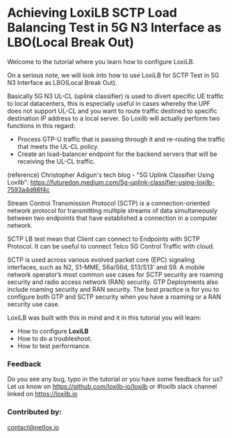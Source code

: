 #  Achieving LoxiLB SCTP Load Balancing Test in 5G N3 Interface as LBO(Local Break Out)

Welcome to the tutorial where you learn how to configure LoxiLB.

On a serious note, we will look into how to use LoxiLB for SCTP Test in 5G N3 Interface as LBO(Local Break Out). 

Basically 5G N3 UL-CL (uplink classifier) is used to divert specific UE traffic to local datacenters, this is especially useful in cases whereby the UPF does not support UL-CL and you want to route traffic destined to specific destination IP address to a local server. So Loxilb will actually perform two functions in this regard:

* Process GTP-U traffic that is passing through it and re-routing the traffic that meets the UL-CL policy.
* Create an load-balancer endpoint for the backend servers that will be receiving the UL-CL traffic.

(reference) Christopher Adigun's tech blog - "5G Uplink Classifier Using Loxilb": https://futuredon.medium.com/5g-uplink-classifier-using-loxilb-7593a4d66f4c

Stream Control Transmission Protocol (SCTP) is a connection-oriented network protocol for transmitting multiple streams of data simultaneously between two endpoints that have established a connection in a computer network.

SCTP LB test mean that Client can connect to Endpoints with SCTP Protocol. It can be useful to connect Telco 5G Control Traffic with cloud.

SCTP is used across various evolved packet core (EPC) signaling interfaces, such as N2, S1-MME, S6a/S6d, S13/S13’ and S9. A mobile network operator’s most common use cases for SCTP security are roaming security and radio access network (RAN) security. GTP Deployments also include roaming security and RAN security. The best practice is for you to configure both GTP and SCTP security when you have a roaming or a RAN security use case.

LoxiLB was built with this in mind and it in this tutorial you will learn:

* How to configure **LoxiLB**
* How to do a troubleshoot.
* How to test performance.

### Feedback

Do you see any bug, typo in the tutorial or you have some feedback for us?
Let us know on https://github.com/loxilb-io/loxilb or #loxilb slack channel linked on https://loxilb.io

### Contributed by:
contact@netlox.io

